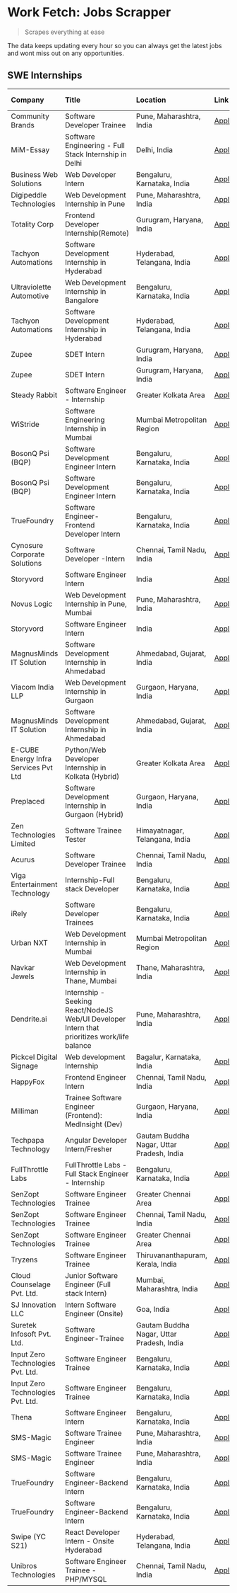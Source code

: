 # Work Fetch: Jobs Scrapper
> Scrapes everything at ease

The data keeps updating every hour so you can always get the latest jobs and wont miss out on any opportunities.

## SWE Internships
<!--START_SECTION:workfetch-->
| Company                              | Title                                                                                        | Location                                  | Link                                                                                                                                                                                                                                                                                                      | Date Posted   |
|:-------------------------------------|:---------------------------------------------------------------------------------------------|:------------------------------------------|:----------------------------------------------------------------------------------------------------------------------------------------------------------------------------------------------------------------------------------------------------------------------------------------------------------|:--------------|
| Community Brands                     | Software Developer Trainee                                                                   | Pune, Maharashtra, India                  | [Apply](https://in.linkedin.com/jobs/view/software-developer-trainee-at-community-brands-3899630827?position=34&pageNum=0&refId=QtKiNyTtpzKtQZK6kiJWaQ%3D%3D&trackingId=%2BGfwN5Ri2ZxKpD5Yt3%2FMkw%3D%3D&trk=public_jobs_jserp-result_search-card)                                                        | 2024-04-15    |
| MiM-Essay                            | Software Engineering - Full Stack Internship in Delhi                                        | Delhi, India                              | [Apply](https://in.linkedin.com/jobs/view/software-engineering-full-stack-internship-in-delhi-at-mim-essay-3901647332?position=35&pageNum=0&refId=QtKiNyTtpzKtQZK6kiJWaQ%3D%3D&trackingId=YhpPqgBh1nRlwLD6uUEUcQ%3D%3D&trk=public_jobs_jserp-result_search-card)                                          | 2024-04-15    |
| Business Web Solutions               | Web Developer Intern                                                                         | Bengaluru, Karnataka, India               | [Apply](https://in.linkedin.com/jobs/view/web-developer-intern-at-business-web-solutions-3897552404?position=23&pageNum=0&refId=QtKiNyTtpzKtQZK6kiJWaQ%3D%3D&trackingId=iRu8JYgE7q3E9PSuoRrCdA%3D%3D&trk=public_jobs_jserp-result_search-card)                                                            | 2024-04-13    |
| Digipeddle Technologies              | Web Development Internship in Pune                                                           | Pune, Maharashtra, India                  | [Apply](https://in.linkedin.com/jobs/view/web-development-internship-in-pune-at-digipeddle-technologies-3898605884?position=52&pageNum=0&refId=QtKiNyTtpzKtQZK6kiJWaQ%3D%3D&trackingId=rziOX6KZSkRNiJWlkZ4GUQ%3D%3D&trk=public_jobs_jserp-result_search-card)                                             | 2024-04-13    |
| Totality Corp                        | Frontend Developer Internship(Remote)                                                        | Gurugram, Haryana, India                  | [Apply](https://in.linkedin.com/jobs/view/frontend-developer-internship-remote-at-totality-corp-3897033997?position=5&pageNum=0&refId=QtKiNyTtpzKtQZK6kiJWaQ%3D%3D&trackingId=RMpIWcxEMPh%2Bgw6qpKCJCA%3D%3D&trk=public_jobs_jserp-result_search-card)                                                    | 2024-04-12    |
| Tachyon Automations                  | Software Development Internship in Hyderabad                                                 | Hyderabad, Telangana, India               | [Apply](https://in.linkedin.com/jobs/view/software-development-internship-in-hyderabad-at-tachyon-automations-3896969464?position=33&pageNum=0&refId=QtKiNyTtpzKtQZK6kiJWaQ%3D%3D&trackingId=9U8mcrG4CaUlFvGVXQ1N6Q%3D%3D&trk=public_jobs_jserp-result_search-card)                                       | 2024-04-12    |
| Ultraviolette Automotive             | Web Development Internship in Bangalore                                                      | Bengaluru, Karnataka, India               | [Apply](https://in.linkedin.com/jobs/view/web-development-internship-in-bangalore-at-ultraviolette-automotive-3896965783?position=7&pageNum=2&refId=FKI81V2PM8GHLMq7xBUzjg%3D%3D&trackingId=D4kjXsgno%2BEMX%2FW9Gtk6fA%3D%3D&trk=public_jobs_jserp-result_search-card)                                    | 2024-04-12    |
| Tachyon Automations                  | Software Development Internship in Hyderabad                                                 | Hyderabad, Telangana, India               | [Apply](https://in.linkedin.com/jobs/view/software-development-internship-in-hyderabad-at-tachyon-automations-3896969464?position=8&pageNum=2&refId=FKI81V2PM8GHLMq7xBUzjg%3D%3D&trackingId=QXsVSRYye1ciHt%2FMnnzgMQ%3D%3D&trk=public_jobs_jserp-result_search-card)                                      | 2024-04-12    |
| Zupee                                | SDET Intern                                                                                  | Gurugram, Haryana, India                  | [Apply](https://in.linkedin.com/jobs/view/sdet-intern-at-zupee-3888478071?position=27&pageNum=0&refId=QtKiNyTtpzKtQZK6kiJWaQ%3D%3D&trackingId=ma9%2BldDfIDjmaLAHdynlSA%3D%3D&trk=public_jobs_jserp-result_search-card)                                                                                    | 2024-04-09    |
| Zupee                                | SDET Intern                                                                                  | Gurugram, Haryana, India                  | [Apply](https://in.linkedin.com/jobs/view/sdet-intern-at-zupee-3888478071?position=1&pageNum=2&refId=FKI81V2PM8GHLMq7xBUzjg%3D%3D&trackingId=08A4RpAOMCjyKQvySwbjvw%3D%3D&trk=public_jobs_jserp-result_search-card)                                                                                       | 2024-04-09    |
| Steady Rabbit                        | Software Engineer - Internship                                                               | Greater Kolkata Area                      | [Apply](https://in.linkedin.com/jobs/view/software-engineer-internship-at-steady-rabbit-3885171077?position=10&pageNum=0&refId=QtKiNyTtpzKtQZK6kiJWaQ%3D%3D&trackingId=eIzjqqRbizd%2BcxL3gjU12g%3D%3D&trk=public_jobs_jserp-result_search-card)                                                           | 2024-04-08    |
| WiStride                             | Software Engineering Internship in Mumbai                                                    | Mumbai Metropolitan Region                | [Apply](https://in.linkedin.com/jobs/view/software-engineering-internship-in-mumbai-at-wistride-3888218704?position=11&pageNum=0&refId=QtKiNyTtpzKtQZK6kiJWaQ%3D%3D&trackingId=9EvLiDAsUhXAd9Svxj%2Btog%3D%3D&trk=public_jobs_jserp-result_search-card)                                                   | 2024-04-08    |
| BosonQ Psi (BQP)                     | Software Development Engineer Intern                                                         | Bengaluru, Karnataka, India               | [Apply](https://in.linkedin.com/jobs/view/software-development-engineer-intern-at-bosonq-psi-bqp-3888328596?position=29&pageNum=0&refId=QtKiNyTtpzKtQZK6kiJWaQ%3D%3D&trackingId=U0FhKo5b5kNKS7KXANBPxw%3D%3D&trk=public_jobs_jserp-result_search-card)                                                    | 2024-04-06    |
| BosonQ Psi (BQP)                     | Software Development Engineer Intern                                                         | Bengaluru, Karnataka, India               | [Apply](https://in.linkedin.com/jobs/view/software-development-engineer-intern-at-bosonq-psi-bqp-3888328596?position=3&pageNum=2&refId=FKI81V2PM8GHLMq7xBUzjg%3D%3D&trackingId=QeBjoD2uLWdErKSNGUdmsA%3D%3D&trk=public_jobs_jserp-result_search-card)                                                     | 2024-04-06    |
| TrueFoundry                          | Software Engineer- Frontend Developer Intern                                                 | Bengaluru, Karnataka, India               | [Apply](https://in.linkedin.com/jobs/view/software-engineer-frontend-developer-intern-at-truefoundry-3887320206?position=14&pageNum=0&refId=QtKiNyTtpzKtQZK6kiJWaQ%3D%3D&trackingId=2UrRzXPVXqjwvhaRAA%2BDXg%3D%3D&trk=public_jobs_jserp-result_search-card)                                              | 2024-04-05    |
| Cynosure Corporate Solutions         | Software Developer -Intern                                                                   | Chennai, Tamil Nadu, India                | [Apply](https://in.linkedin.com/jobs/view/software-developer-intern-at-cynosure-corporate-solutions-3884767755?position=15&pageNum=0&refId=QtKiNyTtpzKtQZK6kiJWaQ%3D%3D&trackingId=dEShYTZPvtOLJMoMg2l68g%3D%3D&trk=public_jobs_jserp-result_search-card)                                                 | 2024-04-04    |
| Storyvord                            | Software Engineer Intern                                                                     | India                                     | [Apply](https://in.linkedin.com/jobs/view/software-engineer-intern-at-storyvord-3518938006?position=21&pageNum=0&refId=QtKiNyTtpzKtQZK6kiJWaQ%3D%3D&trackingId=LbguC1ptkdGMwqISmThyGg%3D%3D&trk=public_jobs_jserp-result_search-card)                                                                     | 2024-04-04    |
| Novus Logic                          | Web Development Internship in Pune, Mumbai                                                   | Pune, Maharashtra, India                  | [Apply](https://in.linkedin.com/jobs/view/web-development-internship-in-pune-mumbai-at-novus-logic-3885741343?position=53&pageNum=0&refId=QtKiNyTtpzKtQZK6kiJWaQ%3D%3D&trackingId=lP6LW7Ed5JjBXsgPJ5Vvvg%3D%3D&trk=public_jobs_jserp-result_search-card)                                                  | 2024-04-04    |
| Storyvord                            | Software Engineer Intern                                                                     | India                                     | [Apply](https://in.linkedin.com/jobs/view/software-engineer-intern-at-storyvord-3518938006?position=9&pageNum=2&refId=FKI81V2PM8GHLMq7xBUzjg%3D%3D&trackingId=J8PorttFd2cl%2FWfQuI44xQ%3D%3D&trk=public_jobs_jserp-result_search-card)                                                                    | 2024-04-04    |
| MagnusMinds IT Solution              | Software Development Internship in Ahmedabad                                                 | Ahmedabad, Gujarat, India                 | [Apply](https://in.linkedin.com/jobs/view/software-development-internship-in-ahmedabad-at-magnusminds-it-solution-3883933909?position=28&pageNum=0&refId=QtKiNyTtpzKtQZK6kiJWaQ%3D%3D&trackingId=dw9TRXvgs7HIDlzYTmJy4w%3D%3D&trk=public_jobs_jserp-result_search-card)                                   | 2024-04-03    |
| Viacom India LLP                     | Web Development Internship in Gurgaon                                                        | Gurgaon, Haryana, India                   | [Apply](https://in.linkedin.com/jobs/view/web-development-internship-in-gurgaon-at-viacom-india-llp-3883946826?position=47&pageNum=0&refId=QtKiNyTtpzKtQZK6kiJWaQ%3D%3D&trackingId=6xVbNTISKzToPVH3%2BMPLrA%3D%3D&trk=public_jobs_jserp-result_search-card)                                               | 2024-04-03    |
| MagnusMinds IT Solution              | Software Development Internship in Ahmedabad                                                 | Ahmedabad, Gujarat, India                 | [Apply](https://in.linkedin.com/jobs/view/software-development-internship-in-ahmedabad-at-magnusminds-it-solution-3883933909?position=2&pageNum=2&refId=FKI81V2PM8GHLMq7xBUzjg%3D%3D&trackingId=xNoUty1jPgbWOE5sK7uogg%3D%3D&trk=public_jobs_jserp-result_search-card)                                    | 2024-04-03    |
| E-CUBE Energy Infra Services Pvt Ltd | Python/Web Developer Internship in Kolkata (Hybrid)                                          | Greater Kolkata Area                      | [Apply](https://in.linkedin.com/jobs/view/python-web-developer-internship-in-kolkata-hybrid-at-e-cube-energy-infra-services-pvt-ltd-3882160442?position=9&pageNum=0&refId=QtKiNyTtpzKtQZK6kiJWaQ%3D%3D&trackingId=4x4QoIfP%2BIwvw5QKV9B4Lg%3D%3D&trk=public_jobs_jserp-result_search-card)                | 2024-04-02    |
| Preplaced                            | Software Development Internship in Gurgaon (Hybrid)                                          | Gurgaon, Haryana, India                   | [Apply](https://in.linkedin.com/jobs/view/software-development-internship-in-gurgaon-hybrid-at-preplaced-3880567870?position=17&pageNum=0&refId=QtKiNyTtpzKtQZK6kiJWaQ%3D%3D&trackingId=Kpdf4SJ%2FYRyYO7uoQfkc8w%3D%3D&trk=public_jobs_jserp-result_search-card)                                          | 2024-04-01    |
| Zen Technologies Limited             | Software Trainee Tester                                                                      | Himayatnagar, Telangana, India            | [Apply](https://in.linkedin.com/jobs/view/software-trainee-tester-at-zen-technologies-limited-3872100214?position=7&pageNum=0&refId=QtKiNyTtpzKtQZK6kiJWaQ%3D%3D&trackingId=Ja8t2CXK21jwksHK%2BrSyng%3D%3D&trk=public_jobs_jserp-result_search-card)                                                      | 2024-03-26    |
| Acurus                               | Software Developer Trainee                                                                   | Chennai, Tamil Nadu, India                | [Apply](https://in.linkedin.com/jobs/view/software-developer-trainee-at-acurus-3871400616?position=16&pageNum=0&refId=QtKiNyTtpzKtQZK6kiJWaQ%3D%3D&trackingId=LN4KuF%2FeYIC8q8FUC2cQvg%3D%3D&trk=public_jobs_jserp-result_search-card)                                                                    | 2024-03-26    |
| Viga Entertainment Technology        | Internship-Full stack Developer                                                              | Bengaluru, Karnataka, India               | [Apply](https://in.linkedin.com/jobs/view/internship-full-stack-developer-at-viga-entertainment-technology-3870669789?position=24&pageNum=0&refId=QtKiNyTtpzKtQZK6kiJWaQ%3D%3D&trackingId=aanyyoLiu5HUpRjGWl2Pjw%3D%3D&trk=public_jobs_jserp-result_search-card)                                          | 2024-03-25    |
| iRely                                | Software Developer Trainees                                                                  | Bengaluru, Karnataka, India               | [Apply](https://in.linkedin.com/jobs/view/software-developer-trainees-at-irely-3860566039?position=2&pageNum=0&refId=QtKiNyTtpzKtQZK6kiJWaQ%3D%3D&trackingId=1nJpDEQyKPoKRmspuOLB8g%3D%3D&trk=public_jobs_jserp-result_search-card)                                                                       | 2024-03-18    |
| Urban NXT                            | Web Development Internship in Mumbai                                                         | Mumbai Metropolitan Region                | [Apply](https://in.linkedin.com/jobs/view/web-development-internship-in-mumbai-at-urban-nxt-3858090142?position=56&pageNum=0&refId=QtKiNyTtpzKtQZK6kiJWaQ%3D%3D&trackingId=3wa%2Bl8JSY5Zb7%2FyVTEt9oA%3D%3D&trk=public_jobs_jserp-result_search-card)                                                     | 2024-03-15    |
| Navkar Jewels                        | Web Development Internship in Thane, Mumbai                                                  | Thane, Maharashtra, India                 | [Apply](https://in.linkedin.com/jobs/view/web-development-internship-in-thane-mumbai-at-navkar-jewels-3858087224?position=58&pageNum=0&refId=QtKiNyTtpzKtQZK6kiJWaQ%3D%3D&trackingId=E7XWiiRYuDx6bBipvuDa4g%3D%3D&trk=public_jobs_jserp-result_search-card)                                               | 2024-03-15    |
| Dendrite.ai                          | Internship - Seeking React/NodeJS Web/UI Developer Intern that prioritizes work/life balance | Pune, Maharashtra, India                  | [Apply](https://in.linkedin.com/jobs/view/internship-seeking-react-nodejs-web-ui-developer-intern-that-prioritizes-work-life-balance-at-dendrite-ai-3853583200?position=37&pageNum=0&refId=QtKiNyTtpzKtQZK6kiJWaQ%3D%3D&trackingId=sqtqiyP7vGf7Y5uwA02eWg%3D%3D&trk=public_jobs_jserp-result_search-card) | 2024-03-12    |
| Pickcel Digital Signage              | Web development Internship                                                                   | Bagalur, Karnataka, India                 | [Apply](https://in.linkedin.com/jobs/view/web-development-internship-at-pickcel-digital-signage-3849506118?position=55&pageNum=0&refId=QtKiNyTtpzKtQZK6kiJWaQ%3D%3D&trackingId=o%2BpBm2H1Z37pdU3Oik%2BX%2FQ%3D%3D&trk=public_jobs_jserp-result_search-card)                                               | 2024-03-08    |
| HappyFox                             | Frontend Engineer Intern                                                                     | Chennai, Tamil Nadu, India                | [Apply](https://in.linkedin.com/jobs/view/frontend-engineer-intern-at-happyfox-3848357951?position=48&pageNum=0&refId=QtKiNyTtpzKtQZK6kiJWaQ%3D%3D&trackingId=k%2FS%2BACTk5hYmg%2F2Pa28LqQ%3D%3D&trk=public_jobs_jserp-result_search-card)                                                                | 2024-03-07    |
| Milliman                             | Trainee Software Engineer (Frontend): MedInsight (Dev)                                       | Gurgaon, Haryana, India                   | [Apply](https://in.linkedin.com/jobs/view/trainee-software-engineer-frontend-medinsight-dev-at-milliman-3792874280?position=8&pageNum=0&refId=QtKiNyTtpzKtQZK6kiJWaQ%3D%3D&trackingId=1ZJ8qwScmuP71j830ctDrg%3D%3D&trk=public_jobs_jserp-result_search-card)                                              | 2024-03-01    |
| Techpapa Technology                  | Angular Developer Intern/Fresher                                                             | Gautam Buddha Nagar, Uttar Pradesh, India | [Apply](https://in.linkedin.com/jobs/view/angular-developer-intern-fresher-at-techpapa-technology-3834305862?position=60&pageNum=0&refId=QtKiNyTtpzKtQZK6kiJWaQ%3D%3D&trackingId=HMzGz%2Fa1h%2BoL%2BPsddg%2FIPQ%3D%3D&trk=public_jobs_jserp-result_search-card)                                           | 2024-02-20    |
| FullThrottle Labs                    | FullThrottle Labs - Full Stack Engineer - Internship                                         | Bengaluru, Karnataka, India               | [Apply](https://in.linkedin.com/jobs/view/fullthrottle-labs-full-stack-engineer-internship-at-fullthrottle-labs-3829636016?position=57&pageNum=0&refId=QtKiNyTtpzKtQZK6kiJWaQ%3D%3D&trackingId=DuEmiHuA%2BN%2BNLQkOKNWyTQ%3D%3D&trk=public_jobs_jserp-result_search-card)                                 | 2024-02-17    |
| SenZopt Technologies                 | Software Engineer Trainee                                                                    | Greater Chennai Area                      | [Apply](https://in.linkedin.com/jobs/view/software-engineer-trainee-at-senzopt-technologies-3827688781?position=36&pageNum=0&refId=QtKiNyTtpzKtQZK6kiJWaQ%3D%3D&trackingId=XSVZuS%2BEI9iotRTSs3t3zQ%3D%3D&trk=public_jobs_jserp-result_search-card)                                                       | 2024-02-12    |
| SenZopt Technologies                 | Software Engineer Trainee                                                                    | Chennai, Tamil Nadu, India                | [Apply](https://in.linkedin.com/jobs/view/software-engineer-trainee-at-senzopt-technologies-3827686880?position=50&pageNum=0&refId=QtKiNyTtpzKtQZK6kiJWaQ%3D%3D&trackingId=c8MS%2BRlHPCXVSFH%2FqPSNxA%3D%3D&trk=public_jobs_jserp-result_search-card)                                                     | 2024-02-12    |
| SenZopt Technologies                 | Software Engineer Trainee                                                                    | Greater Chennai Area                      | [Apply](https://in.linkedin.com/jobs/view/software-engineer-trainee-at-senzopt-technologies-3827688781?position=10&pageNum=2&refId=FKI81V2PM8GHLMq7xBUzjg%3D%3D&trackingId=w%2BJ4llIYXVHF8mYvkG%2Bocg%3D%3D&trk=public_jobs_jserp-result_search-card)                                                     | 2024-02-12    |
| Tryzens                              | Software Engineer Trainee                                                                    | Thiruvananthapuram, Kerala, India         | [Apply](https://in.linkedin.com/jobs/view/software-engineer-trainee-at-tryzens-3809363491?position=38&pageNum=0&refId=QtKiNyTtpzKtQZK6kiJWaQ%3D%3D&trackingId=VWXd%2FruxDbCeeGd24n6Owg%3D%3D&trk=public_jobs_jserp-result_search-card)                                                                    | 2024-01-18    |
| Cloud Counselage Pvt. Ltd.           | Junior Software Engineer (Full stack Intern)                                                 | Mumbai, Maharashtra, India                | [Apply](https://in.linkedin.com/jobs/view/junior-software-engineer-full-stack-intern-at-cloud-counselage-pvt-ltd-3803132814?position=26&pageNum=0&refId=QtKiNyTtpzKtQZK6kiJWaQ%3D%3D&trackingId=ivA69KYJ0m5X7ZDCUenNYA%3D%3D&trk=public_jobs_jserp-result_search-card)                                    | 2024-01-11    |
| SJ Innovation LLC                    | Intern Software Engineer (Onsite)                                                            | Goa, India                                | [Apply](https://in.linkedin.com/jobs/view/intern-software-engineer-onsite-at-sj-innovation-llc-3799959011?position=44&pageNum=0&refId=QtKiNyTtpzKtQZK6kiJWaQ%3D%3D&trackingId=lGEEC%2Ffd%2B6d8%2FmViPJZTPQ%3D%3D&trk=public_jobs_jserp-result_search-card)                                                | 2024-01-11    |
| Suretek Infosoft Pvt. Ltd.           | Software Engineer-Trainee                                                                    | Gautam Buddha Nagar, Uttar Pradesh, India | [Apply](https://in.linkedin.com/jobs/view/software-engineer-trainee-at-suretek-infosoft-pvt-ltd-3800934643?position=22&pageNum=0&refId=QtKiNyTtpzKtQZK6kiJWaQ%3D%3D&trackingId=0krCd92hxoM9a7BudcrADQ%3D%3D&trk=public_jobs_jserp-result_search-card)                                                     | 2024-01-09    |
| Input Zero Technologies Pvt. Ltd.    | Software Engineer Trainee                                                                    | Bengaluru, Karnataka, India               | [Apply](https://in.linkedin.com/jobs/view/software-engineer-trainee-at-input-zero-technologies-pvt-ltd-3800927643?position=30&pageNum=0&refId=QtKiNyTtpzKtQZK6kiJWaQ%3D%3D&trackingId=YisGO4%2BzRY5A3CuY4wezfA%3D%3D&trk=public_jobs_jserp-result_search-card)                                            | 2024-01-09    |
| Input Zero Technologies Pvt. Ltd.    | Software Engineer Trainee                                                                    | Bengaluru, Karnataka, India               | [Apply](https://in.linkedin.com/jobs/view/software-engineer-trainee-at-input-zero-technologies-pvt-ltd-3800927643?position=4&pageNum=2&refId=FKI81V2PM8GHLMq7xBUzjg%3D%3D&trackingId=soeNaXpMxJP9BF0wFhN%2B5w%3D%3D&trk=public_jobs_jserp-result_search-card)                                             | 2024-01-09    |
| Thena                                | Software Engineer Intern                                                                     | Bengaluru, Karnataka, India               | [Apply](https://in.linkedin.com/jobs/view/software-engineer-intern-at-thena-3778731751?position=18&pageNum=0&refId=QtKiNyTtpzKtQZK6kiJWaQ%3D%3D&trackingId=2rohJbmyJBx7hpcIkHwzbQ%3D%3D&trk=public_jobs_jserp-result_search-card)                                                                         | 2023-12-05    |
| SMS-Magic                            | Software Trainee Engineer                                                                    | Pune, Maharashtra, India                  | [Apply](https://in.linkedin.com/jobs/view/software-trainee-engineer-at-sms-magic-3761409781?position=31&pageNum=0&refId=QtKiNyTtpzKtQZK6kiJWaQ%3D%3D&trackingId=uthGvYLCGlyDT1UPt41gjw%3D%3D&trk=public_jobs_jserp-result_search-card)                                                                    | 2023-11-16    |
| SMS-Magic                            | Software Trainee Engineer                                                                    | Pune, Maharashtra, India                  | [Apply](https://in.linkedin.com/jobs/view/software-trainee-engineer-at-sms-magic-3761409781?position=5&pageNum=2&refId=FKI81V2PM8GHLMq7xBUzjg%3D%3D&trackingId=A%2BlEG0TxqgBoQjZWzngW4Q%3D%3D&trk=public_jobs_jserp-result_search-card)                                                                   | 2023-11-16    |
| TrueFoundry                          | Software Engineer-Backend Intern                                                             | Bengaluru, Karnataka, India               | [Apply](https://in.linkedin.com/jobs/view/software-engineer-backend-intern-at-truefoundry-3779508170?position=32&pageNum=0&refId=QtKiNyTtpzKtQZK6kiJWaQ%3D%3D&trackingId=zBPHV0cyvPwtt7YXav6n6Q%3D%3D&trk=public_jobs_jserp-result_search-card)                                                           | 2023-11-10    |
| TrueFoundry                          | Software Engineer-Backend Intern                                                             | Bengaluru, Karnataka, India               | [Apply](https://in.linkedin.com/jobs/view/software-engineer-backend-intern-at-truefoundry-3779508170?position=6&pageNum=2&refId=FKI81V2PM8GHLMq7xBUzjg%3D%3D&trackingId=1Qt1BlBo%2FAr3xmb%2BC8r17A%3D%3D&trk=public_jobs_jserp-result_search-card)                                                        | 2023-11-10    |
| Swipe (YC S21)                       | React Developer Intern - Onsite Hyderabad                                                    | Hyderabad, Telangana, India               | [Apply](https://in.linkedin.com/jobs/view/react-developer-intern-onsite-hyderabad-at-swipe-yc-s21-3737600089?position=40&pageNum=0&refId=QtKiNyTtpzKtQZK6kiJWaQ%3D%3D&trackingId=Z0u11%2BViUiWk0viZ9wkEBQ%3D%3D&trk=public_jobs_jserp-result_search-card)                                                 | 2023-10-13    |
| Unibros Technologies                 | Software Engineer Trainee - PHP/MYSQL                                                        | Chennai, Tamil Nadu, India                | [Apply](https://in.linkedin.com/jobs/view/software-engineer-trainee-php-mysql-at-unibros-technologies-3656599241?position=39&pageNum=0&refId=QtKiNyTtpzKtQZK6kiJWaQ%3D%3D&trackingId=vp0h1y5Pu5b6I%2B2P1v4sEA%3D%3D&trk=public_jobs_jserp-result_search-card)                                             | 2023-06-12    |
<!--END_SECTION:workfetch-->
